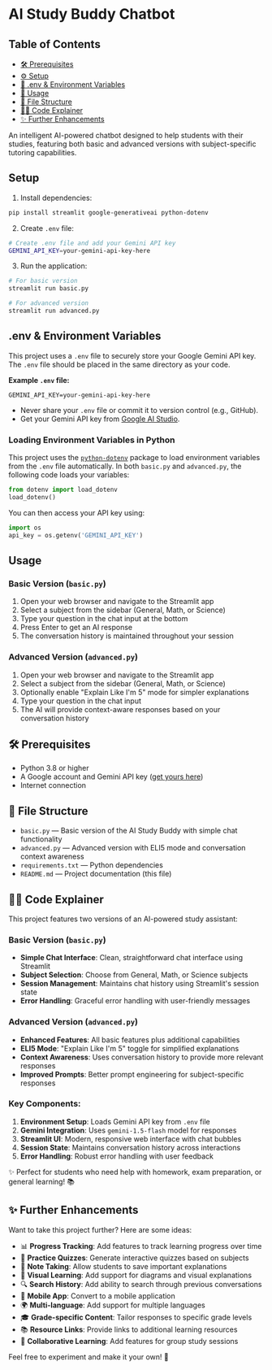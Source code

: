 # AI Study Buddy Chatbot

## Table of Contents
- [🛠️ Prerequisites](#prerequisites)
- [⚙️ Setup](#setup)
- [🔑 .env & Environment Variables](#env--environment-variables)
- [💬 Usage](#usage)
- [📁 File Structure](#file-structure)
- [🧑‍💻 Code Explainer](#code-explainer)
- [✨ Further Enhancements](#further-enhancements)

An intelligent AI-powered chatbot designed to help students with their studies, featuring both basic and advanced versions with subject-specific tutoring capabilities.

## Setup

1. Install dependencies:
```bash
pip install streamlit google-generativeai python-dotenv
```

2. Create `.env` file:
```bash
# Create .env file and add your Gemini API key
GEMINI_API_KEY=your-gemini-api-key-here
```

3. Run the application:
```bash
# For basic version
streamlit run basic.py

# For advanced version
streamlit run advanced.py
```

## .env & Environment Variables

This project uses a `.env` file to securely store your Google Gemini API key. The `.env` file should be placed in the same directory as your code.

**Example `.env` file:**
```env
GEMINI_API_KEY=your-gemini-api-key-here
```

- Never share your `.env` file or commit it to version control (e.g., GitHub).
- Get your Gemini API key from [Google AI Studio](https://makersuite.google.com/app/apikey).

### Loading Environment Variables in Python

This project uses the [`python-dotenv`](https://pypi.org/project/python-dotenv/) package to load environment variables from the `.env` file automatically. In both `basic.py` and `advanced.py`, the following code loads your variables:

```python
from dotenv import load_dotenv
load_dotenv()
```

You can then access your API key using:

```python
import os
api_key = os.getenv('GEMINI_API_KEY')
```

## Usage

### Basic Version (`basic.py`)
1. Open your web browser and navigate to the Streamlit app
2. Select a subject from the sidebar (General, Math, or Science)
3. Type your question in the chat input at the bottom
4. Press Enter to get an AI response
5. The conversation history is maintained throughout your session

### Advanced Version (`advanced.py`)
1. Open your web browser and navigate to the Streamlit app
2. Select a subject from the sidebar (General, Math, or Science)
3. Optionally enable "Explain Like I'm 5" mode for simpler explanations
4. Type your question in the chat input
5. The AI will provide context-aware responses based on your conversation history

## 🛠️ Prerequisites

- Python 3.8 or higher
- A Google account and Gemini API key ([get yours here](https://makersuite.google.com/app/apikey))
- Internet connection

## 📁 File Structure

- `basic.py` — Basic version of the AI Study Buddy with simple chat functionality
- `advanced.py` — Advanced version with ELI5 mode and conversation context awareness
- `requirements.txt` — Python dependencies
- `README.md` — Project documentation (this file)

## 🧑‍💻 Code Explainer

This project features two versions of an AI-powered study assistant:

### Basic Version (`basic.py`)
- **Simple Chat Interface**: Clean, straightforward chat interface using Streamlit
- **Subject Selection**: Choose from General, Math, or Science subjects
- **Session Management**: Maintains chat history using Streamlit's session state
- **Error Handling**: Graceful error handling with user-friendly messages

### Advanced Version (`advanced.py`)
- **Enhanced Features**: All basic features plus additional capabilities
- **ELI5 Mode**: "Explain Like I'm 5" toggle for simplified explanations
- **Context Awareness**: Uses conversation history to provide more relevant responses
- **Improved Prompts**: Better prompt engineering for subject-specific responses

### Key Components:
1. **Environment Setup**: Loads Gemini API key from `.env` file
2. **Gemini Integration**: Uses `gemini-1.5-flash` model for responses
3. **Streamlit UI**: Modern, responsive web interface with chat bubbles
4. **Session State**: Maintains conversation history across interactions
5. **Error Handling**: Robust error handling with user feedback

✨ Perfect for students who need help with homework, exam preparation, or general learning! 📚

## ✨ Further Enhancements

Want to take this project further? Here are some ideas:

- 📊 **Progress Tracking**: Add features to track learning progress over time
- 🎯 **Practice Quizzes**: Generate interactive quizzes based on subjects
- 📝 **Note Taking**: Allow students to save important explanations
- 🎨 **Visual Learning**: Add support for diagrams and visual explanations
- 🔍 **Search History**: Add ability to search through previous conversations
- 📱 **Mobile App**: Convert to a mobile application
- 🌍 **Multi-language**: Add support for multiple languages
- 🎓 **Grade-specific Content**: Tailor responses to specific grade levels
- 📚 **Resource Links**: Provide links to additional learning resources
- 🤝 **Collaborative Learning**: Add features for group study sessions

Feel free to experiment and make it your own! 🚀 